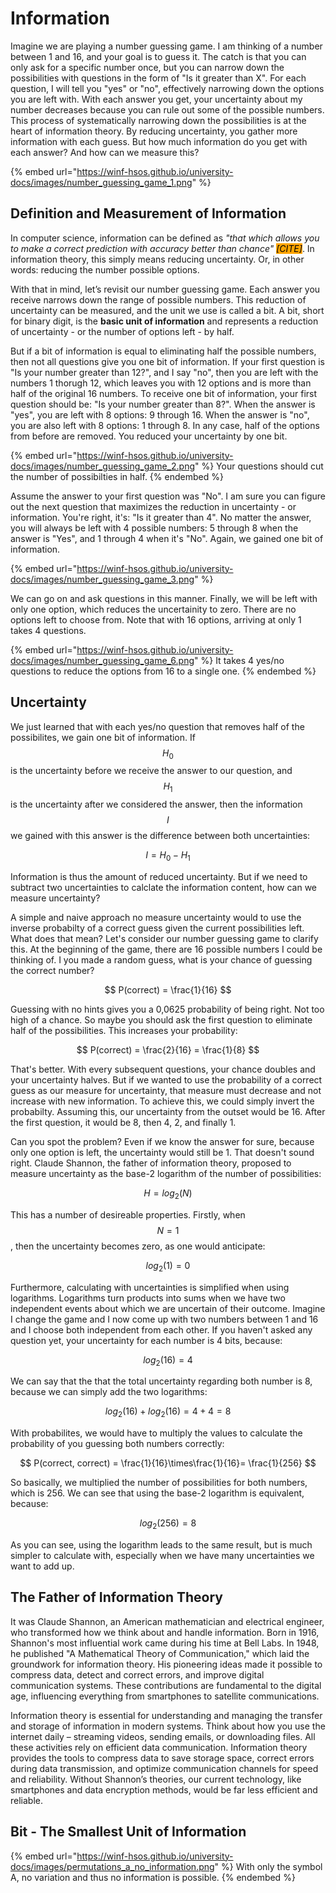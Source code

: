 # Information

Imagine we are playing a number guessing game. I am thinking of a number between 1 and 16, and your goal is to guess it. The catch is that you can only ask for a specific number once, but you can narrow down the possibilities with questions in the form of "Is it greater than X". For each question, I will tell you "yes" or "no", effectively narrowing down the options you are left with. With each answer you get, your uncertainty about my number decreases because you can rule out some of the possible numbers. This process of systematically narrowing down the possibilities is at the heart of information theory. By reducing uncertainty, you gather more information with each guess. But how much information do you get with each answer? And how can we measure this?

{% embed url="https://winf-hsos.github.io/university-docs/images/number_guessing_game_1.png" %}

## Definition and Measurement of Information

In computer science, information can be defined as _"that which allows you to make a correct prediction with accuracy better than chance" <mark style="background-color:orange;">\[CITE]</mark>_. In information theory, this simply means reducing uncertainty. Or, in other words: reducing the number possible options.&#x20;

With that in mind, let’s revisit our number guessing game. Each answer you receive narrows down the range of possible numbers. This reduction of uncertainty can be measured, and the unit we use is called a bit. A bit, short for binary digit, is the **basic unit of information** and represents a reduction of uncertainty - or the number of options left - by half.

But if a bit of information is equal to eliminating half the possible numbers, then not all questions give you one bit of information. If your first question is "Is your number greater than 12?", and I say "no", then you are left with the numbers 1 thorugh 12, which leaves you with 12 options and is more than half of the original 16 numbers. To receive one bit of information, your first question should be: "Is your number greater than 8?". When the answer is "yes", you are left with 8 options: 9 through 16. When the answer is "no", you are also left with 8 options: 1 through 8. In any case, half of the options from before are removed. You reduced your uncertainty by one bit.

{% embed url="https://winf-hsos.github.io/university-docs/images/number_guessing_game_2.png" %}
Your questions should cut the number of possibilties in half.
{% endembed %}

Assume the answer to your first question was "No". I am sure you can figure out the next question that maximizes the reduction in uncertainty - or information. You're right, it's: "Is it greater than 4". No matter the answer, you will always be left with 4 possible numbers: 5 through 8 when the answer is "Yes", and 1 through 4 when it's "No". Again, we gained one bit of information.

{% embed url="https://winf-hsos.github.io/university-docs/images/number_guessing_game_3.png" %}

We can go on and ask questions in this manner. Finally, we will be left with only one option, which reduces the uncertainity to zero. There are no options left to choose from. Note that with 16 options, arriving at only 1 takes 4 questions.

{% embed url="https://winf-hsos.github.io/university-docs/images/number_guessing_game_6.png" %}
It takes 4 yes/no questions to reduce the options from 16 to a single one.
{% endembed %}

## Uncertainty

We just learned that with each yes/no question that removes half of the possibilites, we gain one bit of information. If $$H_0$$ is the uncertainty before we receive the answer to our question, and $$H_1$$ is the uncertainty after we considered the answer, then the  information $$I$$ we gained with this answer is the difference between both uncertainties:

$$
I = H_0 - H_1
$$

Information is thus the amount of reduced uncertainty. But if we need to subtract two uncertainties to calclate the information content, how can we measure uncertainty?

A simple and naive approach no measure uncertainty would to use the inverse probabilty of a correct guess given the current possibilities left. What does that mean? Let's consider our number guessing game to clarify this. At the beginning of the game, there are 16 possible numbers I could be thinking of. I you made a random guess, what is your chance of guessing the correct number?

$$
P(correct) = \frac{1}{16}
$$

Guessing with no hints gives you a 0,0625 probability of being right. Not too high of a chance. So maybe you should ask the first question to eliminate half of the possibilities. This increases your probability:

$$
P(correct) = \frac{2}{16}  = \frac{1}{8}
$$

That's better. With every subsequent questions, your chance doubles and your uncertainty halves. But if we wanted to use the probability of a correct guess as our measure for uncertainty, that measure must decrease and not increase with new information. To achieve this, we could simply invert the probabilty. Assuming this, our uncertainty from the outset would be 16. After the first question, it would be 8, then 4, 2, and finally 1.

Can you spot the problem? Even if we know the answer for sure, because only one option is left, the uncertainty would still be 1. That doesn't sound right. Claude Shannon, the father of information theory, proposed to measure uncertainty as the base-2 logarithm of the number of possibilities:&#x20;

$$
H = log_2(N)
$$

This has a number of desireable properties. Firstly, when $$N = 1$$, then the uncertainty becomes zero, as one would anticipate:

$$
log_2(1) = 0
$$

Furthermore, calculating with uncertainties is simplified when using logarithms. Logarithms turn products into sums when we have two independent events about which we are uncertain of their outcome. Imagine I change the game and I now come up with two numbers between 1 and 16 and  I choose both independent from each other. If you haven't asked any question yet, your uncertainty for each number is 4 bits, because:

$$
log_2(16) = 4
$$

We can say that the that the total uncertainty regarding both number is 8, because we can simply add the two logarithms:

$$
log_2(16) + log_2(16) = 4+4 = 8
$$

With probabilites, we would have to multiply the values to calculate the probability of you guessing both numbers correctly:

$$
P(correct, correct) = \frac{1}{16}\times\frac{1}{16}= \frac{1}{256}
$$

So basically, we multiplied the number of possibilities for both numbers, which is 256. We can see that using the base-2 logarithm is equivalent, because:

$$
log_2(256) = 8
$$

As you can see, using the logarithm leads to the same result, but is much simpler to calculate with, especially when we have many uncertainties we want to add up.

## The Father of Information Theory

It was Claude Shannon, an American mathematician and electrical engineer, who transformed how we think about and handle information. Born in 1916, Shannon's most influential work came during his time at Bell Labs. In 1948, he published "A Mathematical Theory of Communication," which laid the groundwork for information theory. His pioneering ideas made it possible to compress data, detect and correct errors, and improve digital communication systems. These contributions are fundamental to the digital age, influencing everything from smartphones to satellite communications.

Information theory is essential for understanding and managing the transfer and storage of information in modern systems. Think about how you use the internet daily – streaming videos, sending emails, or downloading files. All these activities rely on efficient data communication. Information theory provides the tools to compress data to save storage space, correct errors during data transmission, and optimize communication channels for speed and reliability. Without Shannon’s theories, our current technology, like smartphones and data encryption methods, would be far less efficient and reliable.

## Bit - The Smallest Unit of Information

{% embed url="https://winf-hsos.github.io/university-docs/images/permutations_a_no_information.png" %}
With only the symbol A, no variation and thus no information is possible.
{% endembed %}
